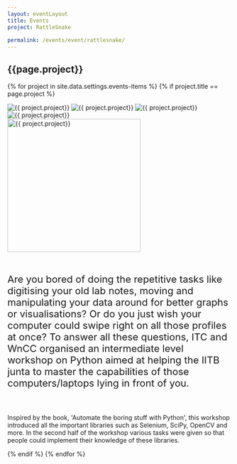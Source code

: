 ```yaml
---
layout: eventLayout
title: Events
project: RattleSnake
    
permalink: /events/event/rattlesnake/
---
```


<h2 class="display1 m-3 p-3 text-center project-title">{{page.project}}</h2>

{% for project in site.data.settings.events-items %}
{% if project.title == page.project %}
<div class ="img-event d-block"> 
    <img src="{{ site.baseurl }}/{{ project.image }}" alt="{{ project.project}}" class="img-1">
    <img src="{{ site.baseurl }}/{{ project.image }}" alt="{{ project.project}}" class="img-2">
    <img src="{{ site.baseurl }}/{{ project.image }}" alt="{{ project.project}}" class="img-3">
    <img src="{{ site.baseurl }}/{{ project.image }}" alt="{{ project.project}}" class="img-4">
</div>
<div class = "mobile-img-soc">
  <img src="{{ site.baseurl }}/{{ project.image }}"  width = "300" height="300" alt="{{ project.project}}" class="border rounded">
  </div>

<div>
    <p class="display3 project-desc" style = "font-size:22px;" >
        <br>
        Are you bored of doing the repetitive tasks like digitising your old lab
notes, moving and manipulating your data around for better graphs or
visualisations? Or do you just wish your computer could swipe right on all
those profiles at once? To answer all these questions, ITC
and WnCC organised an intermediate level workshop on Python aimed at
helping the IITB junta to master the capabilities of those
computers/laptops lying in front of you.

<br><br>
    Inspired by the book, 'Automate the
boring stuff with Python', this workshop introduced all the important
libraries such as Selenium, SciPy, OpenCV and more. In the second half of the workshop various tasks were given so that people could implement their knowledge of these libraries.
    </p>
</div>
{% endif %}
{% endfor %}
